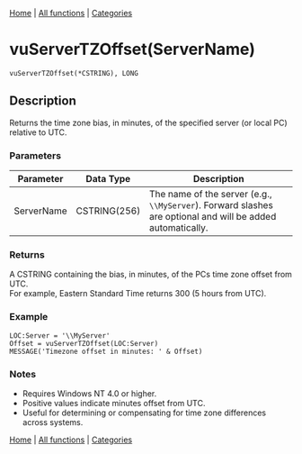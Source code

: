 [Home](../index.md) | [All functions](index.md) | [Categories](../categories/index.md)

# vuServerTZOffset(ServerName)

```Prototype
vuServerTZOffset(*CSTRING), LONG
```


## Description
Returns the time zone bias, in minutes, of the specified server (or local PC) relative to UTC.

### Parameters

| Parameter  | Data Type    | Description                                                                 |
|------------|--------------|-----------------------------------------------------------------------------|
| ServerName | CSTRING(256) | The name of the server (e.g., `\\MyServer`). Forward slashes are optional and will be added automatically. |

### Returns
A CSTRING containing the bias, in minutes, of the PCs time zone offset from UTC.  
For example, Eastern Standard Time returns 300 (5 hours from UTC).

### Example

```Clarion
LOC:Server = '\\MyServer'
Offset = vuServerTZOffset(LOC:Server)
MESSAGE('Timezone offset in minutes: ' & Offset)
```

### Notes
- Requires Windows NT 4.0 or higher.  
- Positive values indicate minutes offset from UTC.  
- Useful for determining or compensating for time zone differences across systems.

[Home](../index.md) | [All functions](index.md) | [Categories](../categories/index.md)
